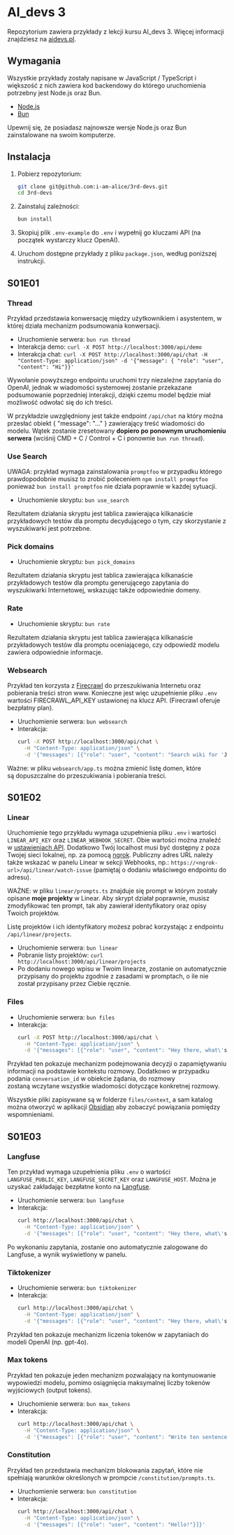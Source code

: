 # AI_devs 3

Repozytorium zawiera przykłady z lekcji kursu AI_devs 3. 
Więcej informacji znajdziesz na [aidevs.pl](https://aidevs.pl).

## Wymagania

Wszystkie przykłady zostały napisane w JavaScript / TypeScript i większość z nich zawiera kod backendowy do którego uruchomienia potrzebny jest Node.js oraz Bun.

- [Node.js](https://nodejs.org)
- [Bun](https://bun.sh)

Upewnij się, że posiadasz najnowsze wersje Node.js oraz Bun zainstalowane na swoim komputerze.

## Instalacja

1. Pobierz repozytorium:
   ```bash
   git clone git@github.com:i-am-alice/3rd-devs.git
   cd 3rd-devs
   ```

2. Zainstaluj zależności:
   ```bash
   bun install
   ```
3. Skopiuj plik `.env-example` do `.env` i wypełnij go kluczami API (na początek wystarczy klucz OpenAI).

3. Uruchom dostępne przykłady z pliku `package.json`, według poniższej instrukcji.

## S01E01

### Thread

Przykład przedstawia konwersację między użytkownikiem i asystentem, w której działa mechanizm podsumowania konwersacji.

- Uruchomienie serwera: `bun run thread`
- Interakcja demo: `curl -X POST http://localhost:3000/api/demo`
- Interakcja chat: `curl -X POST http://localhost:3000/api/chat -H "Content-Type: application/json" -d '{"message": { "role": "user", "content": "Hi"}}'`

Wywołanie powyższego endpointu uruchomi trzy niezależne zapytania do OpenAI, jednak w wiadomości systemowej zostanie przekazane podsumowanie poprzedniej interakcji, dzięki czemu model będzie miał możliwość odwołać się do ich treści.

W przykładzie uwzględniony jest także endpoint `/api/chat` na który można przesłać obiekt { "message": "..." } zawierający treść wiadomości do modelu. Wątek zostanie zresetowany **dopiero po ponownym uruchomieniu serwera** (wciśnij CMD + C / Control + C i ponownie `bun run thread`).

### Use Search

UWAGA: przykład wymaga zainstalowania `promptfoo` w przypadku którego prawdopodobnie musisz to zrobić poleceniem `npm install promptfoo` ponieważ `bun install promptfoo` nie działa poprawnie w każdej sytuacji.

- Uruchomienie skryptu: `bun use_search`

Rezultatem działania skryptu jest tablica zawierająca kilkanaście przykładowych testów dla promptu decydującego o tym, czy skorzystanie z wyszukiwarki jest potrzebne. 

### Pick domains

- Uruchomienie skryptu: `bun pick_domains`

Rezultatem działania skryptu jest tablica zawierająca kilkanaście przykładowych testów dla promptu generującego zapytania do wyszukiwarki Internetowej, wskazując także odpowiednie domeny.

### Rate

- Uruchomienie skryptu: `bun rate`

Rezultatem działania skryptu jest tablica zawierająca kilkanaście przykładowych testów dla promptu oceniającego, czy odpowiedź modelu zawiera odpowiednie informacje.

### Websearch

Przykład ten korzysta z [Firecrawl](https://www.firecrawl.dev) do przeszukiwania Internetu oraz pobierania treści stron www. Konieczne jest więc uzupełnienie pliku `.env` wartości FIRECRAWL_API_KEY ustawionej na klucz API.
(Firecrawl oferuje bezpłatny plan).

- Uruchomienie serwera: `bun websearch`
- Interakcja: 
  ```bash
  curl -X POST http://localhost:3000/api/chat \
    -H "Content-Type: application/json" \
    -d '{"messages": [{"role": "user", "content": "Search wiki for 'John Wick'"}]}'
  ```

Ważne: w pliku `websearch/app.ts` można zmienić listę domen, które są dopuszczalne do przeszukiwania i pobierania treści.

## S01E02

### Linear

Uruchomienie tego przykładu wymaga uzupełnienia pliku `.env` i wartości `LINEAR_API_KEY` oraz `LINEAR_WEBHOOK_SECRET`.
Obie wartości można znaleźć w [ustawieniach API](https://linear.app/overment/settings/api). Dodatkowo Twój localhost musi być dostępny z poza Twojej sieci lokalnej, np. za pomocą [ngrok](https://ngrok.com/). Publiczny adres URL należy także wskazać w panelu Linear w sekcji Webhooks, np.: `https://<ngrok-url>/api/linear/watch-issue` (pamiętaj o dodaniu właściwego endpointu do adresu).

WAŻNE: w pliku `linear/prompts.ts` znajduje się prompt w którym zostały opisane **moje projekty** w Linear. 
Aby skrypt działał poprawnie, musisz zmodyfikować ten prompt, tak aby zawierał identyfikatory oraz opisy Twoich projektów.

Listę projektów i ich identyfikatory możesz pobrać korzystając z endpointu `/api/linear/projects`.

- Uruchomienie serwera: `bun linear`
- Pobranie listy projektów: `curl http://localhost:3000/api/linear/projects`
- Po dodaniu nowego wpisu w Twoim linearze, zostanie on automatycznie przypisany do projektu zgodnie z zasadami w promptach, o ile nie został przypisany przez Ciebie ręcznie.

### Files

- Uruchomienie serwera: `bun files`
- Interakcja: 
  ```bash
  curl -X POST http://localhost:3000/api/chat \
    -H "Content-Type: application/json" \
    -d '{"messages": [{"role": "user", "content": "Hey there, what\'s up?"}], "conversation_id": "d7582176-bc52-4ef3-980a-047b868f9f49"}'
  ```

Przykład ten pokazuje mechanizm podejmowania decyzji o zapamiętywaniu informacji na podstawie kontekstu rozmowy. 
Dodatkowo w przypadku podania `conversation_id` w obiekcie żądania, do rozmowy zostaną wczytane wszystkie wiadomości dotyczące konkretnej rozmowy.

Wszystkie pliki zapisywane są w folderze `files/context`, a sam katalog można otworzyć w aplikacji [Obsidian](https://obsidian.md/) aby zobaczyć powiązania pomiędzy wspomnieniami.

## S01E03

### Langfuse

Ten przykład wymaga uzupełnienia pliku `.env` o wartości `LANGFUSE_PUBLIC_KEY`, `LANGFUSE_SECRET_KEY` oraz `LANGFUSE_HOST`. Można je uzyskać zakładając bezpłatne konto na [Langfuse](https://langfuse.com/).

- Uruchomienie serwera: `bun langfuse`
- Interakcja: 
  ```bash
  curl http://localhost:3000/api/chat \
    -H "Content-Type: application/json" \
    -d '{"messages": [{"role": "user", "content": "Hey there, what\'s up?"}]}'
  ```

Po wykonaniu zapytania, zostanie ono automatycznie zalogowane do Langfuse, a wynik wyświetlony w panelu.

### Tiktokenizer

- Uruchomienie serwera: `bun tiktokenizer`
- Interakcja:
  ```bash
  curl http://localhost:3000/api/chat \
    -H "Content-Type: application/json" \
    -d '{"messages": [{"role": "user", "content": "Hey there, what\'s up?"}], "model": "gpt-4o"}'
  ```

Przykład ten pokazuje mechanizm liczenia tokenów w zapytaniach do modeli OpenAI (np. gpt-4o).

### Max tokens

Przykład ten pokazuje jeden mechanizm pozwalający na kontynuowanie wypowiedzi modelu, pomimo osiągnięcia maksymalnej liczby tokenów wyjściowych (output tokens).

- Uruchomienie serwera: `bun max_tokens`
- Interakcja: 
  ```bash
  curl http://localhost:3000/api/chat \
    -H "Content-Type: application/json" \
    -d '{"messages": [{"role": "user", "content": "Write ten sentences about apples and put them in order."}]}'
  ```

### Constitution

Przykład ten przedstawia mechanizm blokowania zapytań, które nie spełniają warunków określonych w prompcie `/constitution/prompts.ts`.

- Uruchomienie serwera: `bun constitution`
- Interakcja:
  ```bash
  curl http://localhost:3000/api/chat \
    -H "Content-Type: application/json" \
    -d '{"messages": [{"role": "user", "content": "Hello!"}]}'
  ```
